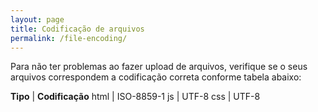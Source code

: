```yaml
---
layout: page
title: Codificação de arquivos
permalink: /file-encoding/
---
```


Para não ter problemas ao fazer upload de arquivos, verifique se o seus arquivos correspondem a codificação correta conforme tabela abaixo:

**Tipo** | **Codificação**
html     | ISO-8859-1
js       | UTF-8
css      | UTF-8
